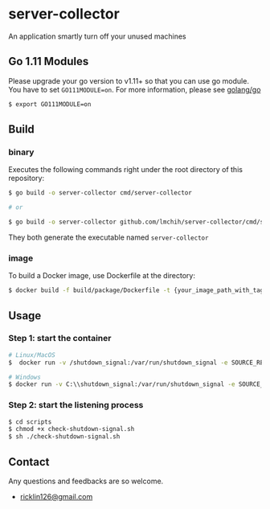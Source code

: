 # server-collector
An application smartly turn off your unused machines

## Go 1.11 Modules

Please upgrade your go version to v1.11+ so that you can use go module. You have to set `GO111MODULE=on`. For more information, please see [golang/go](https://github.com/golang/go/wiki/Modules)
```sh
$ export GO111MODULE=on
```


## Build

### binary
Executes the following commands right under the root directory of this repository:
```sh
$ go build -o server-collector cmd/server-collector

# or

$ go build -o server-collector github.com/lmchih/server-collector/cmd/server-collector
```

They both generate the executable named `server-collector`


### image
To build a Docker image, use Dockerfile at the directory:

```sh
$ docker build -f build/package/Dockerfile -t {your_image_path_with_tags} .
```


## Usage

### Step 1: start the container
```sh
# Linux/MacOS
$  docker run -v /shutdown_signal:/var/run/shutdown_signal -e SOURCE_REPO=server-collector -idt --name=server-collector rickming/server-collector:0.0.1

# Windows
$ docker run -v C:\\shutdown_signal:/var/run/shutdown_signal -e SOURCE_REPO=server-collector -idt --name=server-collector rickming/server-collector:0.0.1

```

### Step 2: start the listening process
```sh
$ cd scripts
$ chmod +x check-shutdown-signal.sh
$ sh ./check-shutdown-signal.sh
```



## Contact

Any questions and feedbacks are so welcome.
* ricklin126@gmail.com
